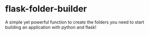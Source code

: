# flask-folder-builder
A simple yet powerful function to create the folders you need to start building an application with python and flask!

